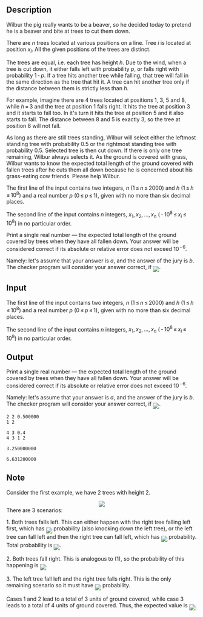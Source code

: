 ## Description

<div><p>Wilbur the pig really wants to be a beaver, so he decided today to pretend he is a beaver and bite at trees to cut them down.</p><p>There are <span class="tex-span"><i>n</i></span> trees located at various positions on a line. Tree <span class="tex-span"><i>i</i></span> is located at position <span class="tex-span"><i>x</i><sub class="lower-index"><i>i</i></sub></span>. All the given positions of the trees are distinct.</p><p>The trees are equal, i.e. each tree has height <span class="tex-span"><i>h</i></span>. Due to the wind, when a tree is cut down, it either falls left with probability <span class="tex-span"><i>p</i></span>, or falls right with probability <span class="tex-span">1 - <i>p</i></span>. If a tree hits another tree while falling, that tree will fall in the same direction as the tree that hit it. A tree can hit another tree only if the distance between them is strictly less than <span class="tex-span"><i>h</i></span>. </p><p>For example, imagine there are <span class="tex-span">4</span> trees located at positions <span class="tex-span">1</span>, <span class="tex-span">3</span>, <span class="tex-span">5</span> and <span class="tex-span">8</span>, while <span class="tex-span"><i>h</i> = 3</span> and the tree at position <span class="tex-span">1</span> falls right. It hits the tree at position <span class="tex-span">3</span> and it starts to fall too. In it's turn it hits the tree at position <span class="tex-span">5</span> and it also starts to fall. The distance between <span class="tex-span">8</span> and <span class="tex-span">5</span> is exactly <span class="tex-span">3</span>, so the tree at position <span class="tex-span">8</span> will not fall.</p><p>As long as there are still trees standing, Wilbur will select either the leftmost standing tree with probability <span class="tex-span">0.5</span> or the rightmost standing tree with probability <span class="tex-span">0.5</span>. Selected tree is then cut down. If there is only one tree remaining, Wilbur always selects it. As the ground is covered with grass, Wilbur wants to know the expected total length of the ground covered with fallen trees after he cuts them all down because he is concerned about his grass-eating cow friends. Please help Wilbur.</p></div><div class="input-specification"><p>The first line of the input contains two integers, <span class="tex-span"><i>n</i></span> <span class="tex-span">(1 ≤ <i>n</i> ≤ 2000)</span> and <span class="tex-span"><i>h</i></span> <span class="tex-span">(1 ≤ <i>h</i> ≤ 10<sup class="upper-index">8</sup>)</span> and a real number <span class="tex-span"><i>p</i></span> (<span class="tex-span">0 ≤ <i>p</i> ≤ 1</span>), given with no more than six decimal places.</p><p>The second line of the input contains <span class="tex-span"><i>n</i></span> integers, <span class="tex-span"><i>x</i><sub class="lower-index">1</sub>, <i>x</i><sub class="lower-index">2</sub>, ..., <i>x</i><sub class="lower-index"><i>n</i></sub></span> <span class="tex-span">( - 10<sup class="upper-index">8</sup> ≤ <i>x</i><sub class="lower-index"><i>i</i></sub> ≤ 10<sup class="upper-index">8</sup>)</span> in no particular order.</p></div><div class="output-specification"><p>Print a single real number&nbsp;— the expected total length of the ground covered by trees when they have all fallen down. Your answer will be considered correct if its absolute or relative error does not exceed <span class="tex-span">10<sup class="upper-index"> - 6</sup></span>. </p><p>Namely: let's assume that your answer is <span class="tex-span"><i>a</i></span>, and the answer of the jury is <span class="tex-span"><i>b</i></span>. The checker program will consider your answer correct, if <img align="middle" class="tex-formula" src="file://13boP6H4.png" style="max-width: 100.0%;max-height: 100.0%;">.</p></div>

## Input

<p>The first line of the input contains two integers, <span class="tex-span"><i>n</i></span> <span class="tex-span">(1 ≤ <i>n</i> ≤ 2000)</span> and <span class="tex-span"><i>h</i></span> <span class="tex-span">(1 ≤ <i>h</i> ≤ 10<sup class="upper-index">8</sup>)</span> and a real number <span class="tex-span"><i>p</i></span> (<span class="tex-span">0 ≤ <i>p</i> ≤ 1</span>), given with no more than six decimal places.</p><p>The second line of the input contains <span class="tex-span"><i>n</i></span> integers, <span class="tex-span"><i>x</i><sub class="lower-index">1</sub>, <i>x</i><sub class="lower-index">2</sub>, ..., <i>x</i><sub class="lower-index"><i>n</i></sub></span> <span class="tex-span">( - 10<sup class="upper-index">8</sup> ≤ <i>x</i><sub class="lower-index"><i>i</i></sub> ≤ 10<sup class="upper-index">8</sup>)</span> in no particular order.</p>

## Output

<p>Print a single real number&nbsp;— the expected total length of the ground covered by trees when they have all fallen down. Your answer will be considered correct if its absolute or relative error does not exceed <span class="tex-span">10<sup class="upper-index"> - 6</sup></span>. </p><p>Namely: let's assume that your answer is <span class="tex-span"><i>a</i></span>, and the answer of the jury is <span class="tex-span"><i>b</i></span>. The checker program will consider your answer correct, if <img align="middle" class="tex-formula" src="file://13boP6H4.png" style="max-width: 100.0%;max-height: 100.0%;">.</p>





```input1
2 2 0.500000
1 2

```




```input2
4 3 0.4
4 3 1 2

```




```output1
3.250000000

```




```output2
6.631200000

```



## Note

<p>Consider the first example, we have 2 trees with height 2. </p><center> <img class="tex-graphics" src="file://YG9AviPG.png" style="max-width: 100.0%;max-height: 100.0%;"> </center> There are 3 scenarios: <p> 1. Both trees falls left. This can either happen with the right tree falling left first, which has <img align="middle" class="tex-formula" src="file://UoCpfPqS.png" style="max-width: 100.0%;max-height: 100.0%;"> probability (also knocking down the left tree), or the left tree can fall left and then the right tree can fall left, which has <img align="middle" class="tex-formula" src="file://xWj92FQF.png" style="max-width: 100.0%;max-height: 100.0%;"> probability. Total probability is <img align="middle" class="tex-formula" src="file://m9ai8iPA.png" style="max-width: 100.0%;max-height: 100.0%;">. </p><p> 2. Both trees fall right. This is analogous to (1), so the probability of this happening is <img align="middle" class="tex-formula" src="file://cKEFBmRn.png" style="max-width: 100.0%;max-height: 100.0%;">. </p><p> 3. The left tree fall left and the right tree falls right. This is the only remaining scenario so it must have <img align="middle" class="tex-formula" src="file://upNPJHat.png" style="max-width: 100.0%;max-height: 100.0%;"> probability. </p><p> Cases 1 and 2 lead to a total of 3 units of ground covered, while case 3 leads to a total of 4 units of ground covered. Thus, the expected value is <img align="middle" class="tex-formula" src="file://hv4Nh4TM.png" style="max-width: 100.0%;max-height: 100.0%;">.</p>
